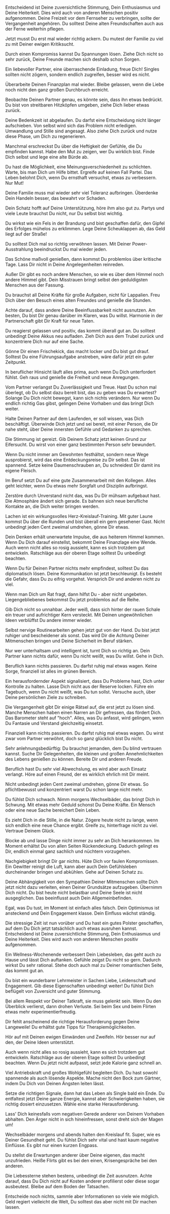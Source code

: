 Entscheidend ist Deine zuversichtliche Stimmung, Dein Enthusiasmus und Deine Heiterkeit. Dies wird auch von anderen Menschen positiv aufgenommen. Deine Freizeit vor dem Fernseher zu verbringen, sollte der Vergangenheit angehören. Du solltest Deine alten Freundschaften auch aus der Ferne weiterhin pflegen.

Jetzt musst Du erst mal wieder richtig ackern. Du mutest der Familie zu viel zu mit Deiner ewigen Kritiksucht.

Durch einen Kompromiss kannst Du Spannungen lösen. Ziehe Dich nicht so sehr zurück, Deine Freunde machen sich deshalb schon Sorgen.

Ein liebevoller Partner, eine überraschende Einladung, freue Dich! Singles sollten nicht zögern, sondern endlich zugreifen, besser wird es nicht.

Überarbeite Deinen Finanzplan mal wieder. Bleibe gelassen, wenn die Liebe noch nicht den ganz großen Durchbruch erreicht.

Beobachte Deinen Partner genau, es könnte sein, dass ihn etwas bedrückt. Du bist von streitbaren Hitzköpfen umgeben, ziehe Dich lieber etwas zurück.

Deine Bedenkzeit ist abgelaufen. Du darfst eine Entscheidung nicht länger aufschieben. Von selbst wird sich das Problem nicht erledigen. Umwandlung und Stille sind angesagt. Also ziehe Dich zurück und nutze diese Phase, um Dich zu regenerieren.

Manchmal erschreckst Du über die Heftigkeit der Gefühle, die Du empfinden kannst. Habe den Mut zu zeigen, wer Du wirklich bist. Finde Dich selbst und lege eine alte Bürde ab.

Du hast die Möglichkeit, eine Meinungsverschiedenheit zu schlichten. Warte, bis man Dich um Hilfe bittet. Ergreife auf keinen Fall Partei. Das Leben belohnt Dich, wenn Du ernsthaft versuchst, etwas zu verbessern. Nur Mut!

Deine Familie muss mal wieder sehr viel Toleranz aufbringen. Überdenke Dein Handeln besser, das bewahrt vor Schaden.

Dein Schatz hofft auf Deine Unterstützung, höre ihm also gut zu. Partys und viele Leute brauchst Du nicht, nur Du selbst bist wichtig.

Du wirkst wie ein Fels in der Brandung und bist geschaffen dafür, den Gipfel des Erfolges mühelos zu erklimmen. Lege Deine Scheuklappen ab, das Geld liegt auf der Straße!

Du solltest Dich mal so richtig verwöhnen lassen. Mit Deiner Power-Ausstrahlung beeindruckst Du mal wieder jeden.

Das Schöne maßvoll genießen, dann kommst Du problemlos über kritische Tage. Lass Dir nicht in Deine Angelegenheiten reinreden.

Außer Dir gibt es noch andere Menschen, so wie es über dem Himmel noch andere Himmel gibt. Dein Misstrauen bringt selbst den geduldigsten Menschen aus der Fassung.

Du brauchst all Deine Kräfte für große Aufgaben, nicht für Lappalien. Freu Dich über den Besuch eines alten Freundes und genieße die Stunden.

Achte darauf, dass andere Deine Beeinflussbarkeit nicht ausnutzen. Am besten, Du bist Dir genau darüber im Klaren, was Du willst. Harmonie in der Partnerschaft gibt Dir Kraft für neue Taten.

Du reagierst gelassen und positiv, das kommt überall gut an. Du solltest unbedingt Deine Akkus neu aufladen. Zieh Dich aus dem Trubel zurück und konzentriere Dich nur auf eine Sache.

Gönne Dir einen Frischekick, das macht locker und Du bist gut drauf. Solltest Du eine Führungsaufgabe anstreben, wäre dafür jetzt ein guter Zeitpunkt.

In beruflicher Hinsicht läuft alles prima, auch wenn Du Dich unterfordert fühlst. Geh raus und genieße die Freiheit und neue Anregungen.

Vom Partner verlangst Du Zuverlässigkeit und Treue. Hast Du schon mal überlegt, ob Du selbst dazu bereit bist, das zu geben was Du erwartest? Solange Du Dich nicht bewegst, kann sich nichts verändern. Nur wenn Du endlich richtig Gas gibst, gelingen Deine Vorhaben und das bringt Dich weiter.

Halte Deinen Partner auf dem Laufenden, er soll wissen, was Dich beschäftigt. Überwinde Dich jetzt und sei bereit, mit einer Person, die Dir nahe steht, über Deine innersten Gefühle und Gedanken zu sprechen.

Die Stimmung ist gereizt. Gib Deinem Schatz jetzt keinen Grund zur Eifersucht. Du wirst von einer ganz bestimmten Person sehr bewundert.

Wenn Du nicht immer am Gewohnten festhältst, sondern neue Wege ausprobierst, wird das eine Entdeckungsreise zu Dir selbst. Das ist spannend. Setze keine Daumenschrauben an, Du schneidest Dir damit ins eigene Fleisch.

Im Beruf setzt Du auf eine gute Zusammenarbeit mit den Kollegen. Alles geht leichter, wenn Du etwas mehr Sorgfalt und Disziplin aufbringst.

Zerstöre durch Unverstand nicht das, was Du Dir mühsam aufgebaut hast. Die Atmosphäre ändert sich gerade. Es bahnen sich neue berufliche Kontakte an, die Dich weiter bringen werden.

Lachen ist ein wirkungsvolles Herz-Kreislauf-Training. Mit guter Laune kommst Du über die Runden und bist überall ein gern gesehener Gast. Nicht unbedingt jeden Cent zweimal umdrehen, gönne Dir etwas.

Dein Denken erhält unerwartete Impulse, die aus heiterem Himmel kommen. Wenn Du Dich darauf einstellst, bekommt Deine Finanzlage eine Wende. Auch wenn nicht alles so rosig aussieht, kann es sich trotzdem gut entwickeln. Ratschläge aus der oberen Etage solltest Du unbedingt beachten.

Wenn Du für Deinen Partner nichts mehr empfindest, solltest Du das diplomatisch lösen. Deine Kommunikation ist jetzt beschleunigt. Es besteht die Gefahr, dass Du zu eifrig vorgehst. Versprich Dir und anderen nicht zu viel.

Wenn man Dich um Rat fragt, dann hilfst Du - aber nicht ungebeten. Liegengebliebenes bekommst Du jetzt problemlos auf die Reihe.

Gib Dich nicht so unnahbar. Jeder weiß, dass sich hinter der rauen Schale ein treuer und aufrichtiger Kern versteckt. Mit Deinen ungewöhnlichen Ideen verblüffst Du andere immer wieder.

Selbst nervige Routinearbeiten gehen jetzt gut von der Hand. Du bist jetzt ruhiger und bescheidener als sonst. Das wird Dir die Achtung Deiner Mitmenschen bringen und Deine Sicherheit im Beruf stärken.

Nur wer unterhaltsam und intelligent ist, turnt Dich so richtig an. Dein Partner kann nichts dafür, wenn Du nicht weißt, was Du willst. Gehe in Dich.

Beruflich kann nichts passieren. Du darfst ruhig mal etwas wagen. Keine Sorge, finanziell ist alles im grünen Bereich.

Ein herausfordernder Aspekt signalisiert, dass Du Probleme hast, Dich unter Kontrolle zu halten. Lasse Dich nicht aus der Reserve locken. Führe ein Tagebuch, wenn Du nicht weißt, was Du tun sollst. Versuche auch, über Deine persönlichen Ziele zu schreiben.

Die Vergangenheit gibt Dir einige Rätsel auf, die erst jetzt zu lösen sind. Manche Menschen haben einen Narren an Dir gefressen, das fördert Dich. Das Barometer steht auf "hoch". Alles, was Du anfasst, wird gelingen, wenn Du Fantasie und Verstand gleichzeitig einsetzt.

Finanziell kann nichts passieren. Du darfst ruhig mal etwas wagen. Du wirst zwar vom Partner verwöhnt, doch so ganz glücklich bist Du nicht.

Sehr anlehnungsbedürftig: Du brauchst jemanden, dem Du blind vertrauen kannst. Suche Dir Gelegenheiten, die kleinen und großen Annehmlichkeiten des Lebens genießen zu können. Bereite Dir und anderen Freude.

Beruflich hast Du sehr viel Abwechslung, es wird aber auch Einsatz verlangt. Höre auf einen Freund, der es wirklich ehrlich mit Dir meint.

Nicht unbedingt jeden Cent zweimal umdrehen, gönne Dir etwas. So pflichtbewusst und konzentriert warst Du schon lange nicht mehr.

Du fühlst Dich schwach. Nimm morgens Wechselbäder, das bringt Dich in Schwung. Mit etwas mehr Geduld schonst Du Deine Kräfte. Ein Mensch oder eine neue Sache bereichert Dein Leben.

Es zieht Dich in die Stille, in die Natur. Zögere heute nicht zu lange, wenn sich endlich eine neue Chance ergibt. Greife zu, hinterfrage nicht zu viel. Vertraue Deinem Glück.

Blocke ab und lasse Dinge nicht immer zu sehr an Dich herankommen. Im Moment erhältst Du von allen Seiten Rückendeckung. Dadurch gelingt es Dir, endlich einmal ganz sachlich und nüchtern vorzugehen.

Nachgiebigkeit bringt Dir gar nichts. Hüte Dich vor faulen Kompromissen. Ein Gewitter reinigt die Luft, kann aber auch Dein Gefühlsleben durcheinander bringen und abkühlen. Gehe auf Deinen Schatz zu.

Deine Abhängigkeit von den Sympathien Deiner Mitmenschen sollte Dich jetzt nicht dazu verleiten, einen Deiner Grundsätze aufzugeben. Übernimm Dich nicht. Du bist heute nicht belastbar und Deine Seele ist nicht ausgeglichen. Das beeinflusst auch Dein Allgemeinbefinden.

Egal, was Du tust, im Moment ist einfach alles falsch. Dein Optimismus ist ansteckend und Dein Engagement klasse. Dein Einfluss wächst ständig.

Die stressige Zeit ist nun vorüber und Du hast ein gutes Polster geschaffen, auf dem Du Dich jetzt tatsächlich auch etwas ausruhen kannst. Entscheidend ist Deine zuversichtliche Stimmung, Dein Enthusiasmus und Deine Heiterkeit. Dies wird auch von anderen Menschen positiv aufgenommen.

Ein Wellness-Wochenende verbessert Dein Liebesleben, das geht auch zu Hause und lässt Dich auftanken. Gefühle zeigst Du nicht so gern. Dadurch wirkst Du sehr rational. Stehe doch auch mal zu Deiner romantischen Seite, das kommt gut an.

Du bist ein wunderbarer Lehrmeister in Sachen Liebe, Leidenschaft und Engagement. Gib diese Eigenschaften unbedingt weiter! Du fühlst Dich beflügelt von Zuversicht und guter Stimmung.

Bei allem Respekt vor Deiner Tatkraft, sie muss gelenkt sein. Wenn Du den Überblick verlierst, dann drohen Verluste. Sei beim Sex und beim Flirten etwas mehr experimentierfreudig.

Dir fehlt anscheinend die richtige Herausforderung gegen Deine Langeweile! Du erhältst gute Tipps für Therapiemöglichkeiten.

Hör auf mit Deinen ewigen Einwänden und Zweifeln. Hör besser nur auf den, der Deine Ideen unterstützt.

Auch wenn nicht alles so rosig aussieht, kann es sich trotzdem gut entwickeln. Ratschläge aus der oberen Etage solltest Du unbedingt beachten. Wenn Du jetzt nicht aufpasst, setzt jede Kalorie ganz schnell an.

Viel Antriebskraft und großes Wohlgefühl begleiten Dich. Du hast sowohl spannende als auch lösende Aspekte. Mache nicht den Bock zum Gärtner, indem Du Dich von Deinen Ängsten leiten lässt.

Setze die richtigen Signale, dann hat das Leben als Single bald ein Ende. Du entfaltest jetzt Deine ganze Energie, kannst aber Schwierigkeiten haben, sie richtig dosiert einzusetzen. Wähle eine starke Herausforderung.

Lass' Dich keinesfalls vom negativen Gerede anderer von Deinem Vorhaben abhalten. Den Ärger nicht in sich hineinfressen, sonst dreht sich der Magen um!

Wechselbäder morgens und abends halten den Kreislauf fit. Super, wie es Deiner Gesundheit geht. Du fühlst Dich sehr vital und hast kaum negative Einflüsse. Es gibt nur einen kurzen Engpass.

Du stellst die Erwartungen anderer über Deine eigenen, das macht unzufrieden. Heiße Flirts gibt es bei den einen, Krisengespräche bei den anderen.

Die Liebessterne stehen bestens, unbedingt die Zeit ausnutzen. Achte darauf, dass Du Dich nicht auf Kosten anderer profilierst oder diese sogar ausbeutest. Bleibe auf dem Boden der Tatsachen.

Entscheide noch nichts, sammle aber Informationen so viele wie möglich. Geld regiert vielleicht die Welt, Du solltest das aber nicht mit Dir machen lassen.
